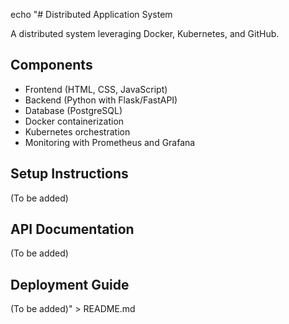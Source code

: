 echo "# Distributed Application System

A distributed system leveraging Docker, Kubernetes, and GitHub.

## Components
- Frontend (HTML, CSS, JavaScript)
- Backend (Python with Flask/FastAPI)
- Database (PostgreSQL)
- Docker containerization
- Kubernetes orchestration
- Monitoring with Prometheus and Grafana

## Setup Instructions
(To be added)

## API Documentation
(To be added)

## Deployment Guide
(To be added)" > README.md